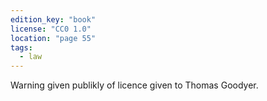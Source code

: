 ```yaml
---
edition_key: "book"
license: "CC0 1.0"
location: "page 55"
tags:
  - law
---
```

Warning given
publikly of licence given to Thomas Goodyer.
